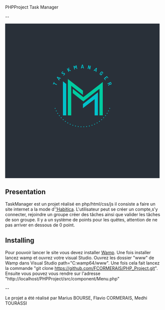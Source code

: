 PHPProject Task Manager

--

![Alt text](/assets/logo.png?raw=true "Title")

Presentation
--
TaskManager est un projet réalisé en php/html/css/js il consiste a faire un site internet a la mode d'['Habitica](https://habitica.com/static/home). L'utilisateur peut se créer un compte,s'y connecter, rejoindre un groupe créer des tâches ainsi que valider les tâches de son groupe. Il y a un système de points pour les quêtes, attention de ne pas arriver en dessous de 0 point. 

Installing
--
Pour pouvoir lancer le site vous devez installer [Wamp](https://www.wampserver.com/en/download-wampserver-64bits/). Une fois installer lancez wamp et ouvrez votre visual Studio. Ouvrez les dossier "www" de Wamp dans Visual Studio path="C:wamp64/www". Une fois cela fait lancez la commande "git clone https://github.com/FCORMERAIS/PHP_Project.git". Ensuite vous pouvez vous rendre sur l'adresse "http://localhost/PHPProject/src/component/Menu.php"

--

Le projet a été réalisé par Marius BOURSE, Flavio CORMERAIS, Medhi TOURASSI
